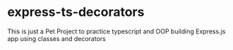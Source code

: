 # express-ts-decorators
This is just a Pet Project to practice typescript and OOP building Express.js app using classes and decorators
